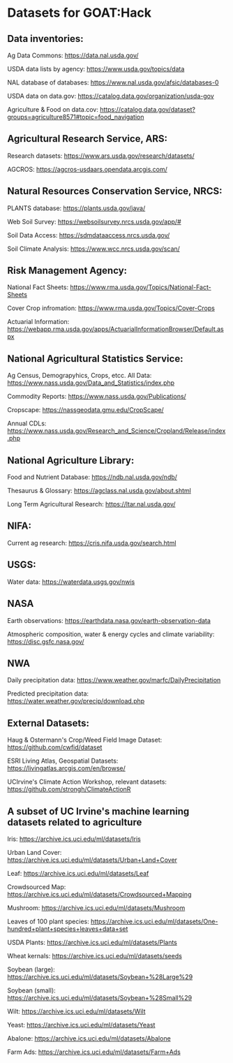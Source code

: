 # Datasets for GOAT:Hack

## Data inventories:

Ag Data Commons: https://data.nal.usda.gov/

USDA data lists by agency: https://www.usda.gov/topics/data

NAL database of databases: https://www.nal.usda.gov/afsic/databases-0

USDA data on data.gov: https://catalog.data.gov/organization/usda-gov

Agriculture & Food on data.cov: https://catalog.data.gov/dataset?groups=agriculture8571#topic=food_navigation

## Agricultural Research Service, ARS:
Research datasets: https://www.ars.usda.gov/research/datasets/ 

AGCROS: https://agcros-usdaars.opendata.arcgis.com/

## Natural Resources Conservation Service, NRCS:
PLANTS database: https://plants.usda.gov/java/

Web Soil Survey: https://websoilsurvey.nrcs.usda.gov/app/#

Soil Data Access: https://sdmdataaccess.nrcs.usda.gov/

Soil Climate Analysis: https://www.wcc.nrcs.usda.gov/scan/

## Risk Management Agency:

National Fact Sheets: https://www.rma.usda.gov/Topics/National-Fact-Sheets

Cover Crop infromation: https://www.rma.usda.gov/Topics/Cover-Crops

Actuarial Information: https://webapp.rma.usda.gov/apps/ActuarialInformationBrowser/Default.aspx

## National Agricultural Statistics Service:

Ag Census, Demograpyhics, Crops, etcc. All Data: https://www.nass.usda.gov/Data_and_Statistics/index.php

Commodity Reports: https://www.nass.usda.gov/Publications/

Cropscape: https://nassgeodata.gmu.edu/CropScape/

Annual CDLs: https://www.nass.usda.gov/Research_and_Science/Cropland/Release/index.php

## National Agriculture Library:
Food and Nutrient Database: https://ndb.nal.usda.gov/ndb/

Thesaurus & Glossary: https://agclass.nal.usda.gov/about.shtml

Long Term Agricultural Research: https://ltar.nal.usda.gov/

## NIFA:
Current ag research: https://cris.nifa.usda.gov/search.html

## USGS:
Water data: https://waterdata.usgs.gov/nwis

## NASA
Earth observations: https://earthdata.nasa.gov/earth-observation-data

Atmospheric composition, water & energy cycles and climate variability: https://disc.gsfc.nasa.gov/

## NWA 
Daily precipitation data: https://www.weather.gov/marfc/DailyPrecipitation 

Predicted precipitation data: https://water.weather.gov/precip/download.php

## External Datasets:
Haug & Ostermann's Crop/Weed Field Image Dataset: https://github.com/cwfid/dataset

ESRI Living Atlas, Geospatial Datasets: https://livingatlas.arcgis.com/en/browse/

UCIrvine's Climate Action Workshop, relevant datasets: https://github.com/strongh/ClimateActionR

## A subset of UC Irvine's machine learning datasets related to agriculture

Iris: https://archive.ics.uci.edu/ml/datasets/Iris

Urban Land Cover: https://archive.ics.uci.edu/ml/datasets/Urban+Land+Cover

Leaf: https://archive.ics.uci.edu/ml/datasets/Leaf

Crowdsourced Map: https://archive.ics.uci.edu/ml/datasets/Crowdsourced+Mapping

Mushroom: https://archive.ics.uci.edu/ml/datasets/Mushroom

Leaves of 100 plant species: https://archive.ics.uci.edu/ml/datasets/One-hundred+plant+species+leaves+data+set

USDA Plants: https://archive.ics.uci.edu/ml/datasets/Plants

Wheat kernals: https://archive.ics.uci.edu/ml/datasets/seeds

Soybean (large): https://archive.ics.uci.edu/ml/datasets/Soybean+%28Large%29

Soybean (small): https://archive.ics.uci.edu/ml/datasets/Soybean+%28Small%29

Wilt: https://archive.ics.uci.edu/ml/datasets/Wilt

Yeast: https://archive.ics.uci.edu/ml/datasets/Yeast

Abalone: https://archive.ics.uci.edu/ml/datasets/Abalone

Farm Ads: https://archive.ics.uci.edu/ml/datasets/Farm+Ads
